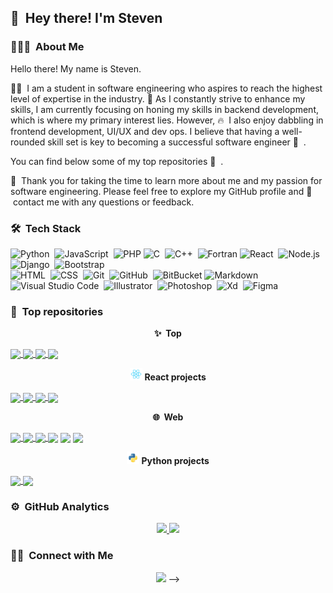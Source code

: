 <!-- ![Aditya Vikram Singh Banner](https://raw.githubusercontent.com/AVS1508/AVS1508/master/assets/Aditya%20Vikram%20Singh%20Banner.jpg) -->

## 👋 &nbsp;Hey there! I'm Steven

### 👨🏻‍💻 &nbsp;About Me


Hello there! My name is Steven.

👨‍💻 &nbsp;I am a student in software engineering who aspires to reach the highest level of expertise in the industry. 🌱 As I constantly strive to enhance my skills, I am currently focusing on honing my skills in backend development, which is where my primary interest lies. However, 🔥 &nbsp;I also enjoy dabbling in frontend development, UI/UX and dev ops. I believe that having a well-rounded skill set is key to becoming a successful software engineer 🦾 &nbsp;.

You can find below some of my top repositories 📂 &nbsp;.

🙏 &nbsp;Thank you for taking the time to learn more about me and my passion for software engineering. Please feel free to explore my GitHub profile and 💬 &nbsp;contact me with any questions or feedback.

### 🛠 &nbsp;Tech Stack

![Python](https://img.shields.io/badge/-Python-05122A?style=flat&logo=python)&nbsp;
![JavaScript](https://img.shields.io/badge/-JavaScript-05122A?style=flat&logo=javascript)&nbsp;
![PHP](https://img.shields.io/badge/-PHP-05122A?style=flat&logo=php)
![C](https://img.shields.io/badge/-C-05122A?style=flat&logo=C&logoColor=A8B9CC)&nbsp;
![C++](https://img.shields.io/badge/-C++-05122A?style=flat&logo=C%2B%2B&logoColor=00599C)&nbsp;
![Fortran](https://img.shields.io/badge/-Fortran-05122A?style=flat&logo=fortran)
![React](https://img.shields.io/badge/-React-05122A?style=flat&logo=react)&nbsp;
![Node.js](https://img.shields.io/badge/-Node.js-05122A?style=flat&logo=node.js)&nbsp;
![Django](https://img.shields.io/badge/-Django-05122A?style=flat&logo=django&logoColor=092E20)&nbsp;
![Bootstrap](https://img.shields.io/badge/-Bootstrap-05122A?style=flat&logo=bootstrap&logoColor=563D7C)\
![HTML](https://img.shields.io/badge/-HTML-05122A?style=flat&logo=HTML5)&nbsp;
![CSS](https://img.shields.io/badge/-CSS-05122A?style=flat&logo=CSS3&logoColor=1572B6)&nbsp;
![Git](https://img.shields.io/badge/-Git-05122A?style=flat&logo=git)&nbsp;
![GitHub](https://img.shields.io/badge/-GitHub-05122A?style=flat&logo=github)&nbsp;
![BitBucket](https://img.shields.io/badge/-BitBucket-05122A?style=flat&logo=bitbucket)
![Markdown](https://img.shields.io/badge/-Markdown-05122A?style=flat&logo=markdown)\
![Visual Studio Code](https://img.shields.io/badge/-Visual%20Studio%20Code-05122A?style=flat&logo=visual-studio-code&logoColor=007ACC)&nbsp;
![Illustrator](https://img.shields.io/badge/-Illustrator-05122A?style=flat&logo=adobe-illustrator)&nbsp;
![Photoshop](https://img.shields.io/badge/-Photoshop-05122A?style=flat&logo=adobe-photoshop)&nbsp;
![Xd](https://img.shields.io/badge/-Xd-05122A?style=flat&logo=adobe-xd)&nbsp;
![Figma](https://img.shields.io/badge/-Figma-05122A?style=flat&logo=figma)&nbsp;

### 📂 &nbsp;Top repositories

**<p align="center">✨ &nbsp;Top</p>**

<a href="https://github.com/s-t-e-v/energy_management_system_front">
  <img align="center" src="https://github-readme-stats.vercel.app/api/pin/?username=s-t-e-v&repo=energy_management_system_front&theme=buefy" />
  </a>
<a href="https://github.com/s-t-e-v/todolist2">
  <img align="center" src="https://github-readme-stats.vercel.app/api/pin/?username=s-t-e-v&repo=todolist2&theme=buefy" />
  </a>
<a href="https://github.com/s-t-e-v/Product-preview-card-component">
<img align="center" src="https://github-readme-stats.vercel.app/api/pin/?username=s-t-e-v&repo=Product-preview-card-component&theme=buefy" />
</a>
<a href="https://github.com/s-t-e-v/zozor-travel-diary">
  <img align="center" src="https://github-readme-stats.vercel.app/api/pin/?username=s-t-e-v&repo=zozor-travel-diary&theme=buefy" />
  </a>

**<p align="center"><img height="20" alt="react" src="https://raw.githubusercontent.com/github/explore/80688e429a7d4ef2fca1e82350fe8e3517d3494d/topics/react/react.png"> React projects</p>**

<a href="https://github.com/s-t-e-v/energy_management_system_front">
  <img align="center" src="https://github-readme-stats.vercel.app/api/pin/?username=s-t-e-v&repo=energy_management_system_front&theme=buefy" />
  </a>
<a href="https://github.com/s-t-e-v/carousel-react">
  <img align="center" src="https://github-readme-stats.vercel.app/api/pin/?username=s-t-e-v&repo=carousel-react&theme=buefy" />
</a>
<a href="https://github.com/s-t-e-v/quote-gen">
  <img align="center" src="https://github-readme-stats.vercel.app/api/pin/?username=s-t-e-v&repo=quote-gen&theme=buefy" />
</a>
<a href="https://github.com/s-t-e-v/faq-accordion">
  <img align="center" src="https://github-readme-stats.vercel.app/api/pin/?username=s-t-e-v&repo=faq-accordion&theme=buefy" />
</a>


**<p align="center">🌐 &nbsp;Web</p>**

<a href="https://github.com/s-t-e-v/car_rental">
  <img align="center" src="https://github-readme-stats.vercel.app/api/pin/?username=s-t-e-v&repo=car_rental&theme=buefy" />
</a>
<a href="https://github.com/s-t-e-v/nft-preview-card-component-main">
  <img align="center" src="https://github-readme-stats.vercel.app/api/pin/?username=s-t-e-v&repo=nft-preview-card-component-main&theme=buefy" />
</a>
<a href="https://github.com/s-t-e-v/faq-accordion">
  <img align="center" src="https://github-readme-stats.vercel.app/api/pin/?username=s-t-e-v&repo=faq-accordion&theme=buefy" />
</a>
<a href="https://github.com/s-t-e-v/qr-code-component-main">
  <img align="center" src="https://github-readme-stats.vercel.app/api/pin/?username=s-t-e-v&repo=qr-code-component-main&theme=buefy" /></a>
<a href="https://github.com/s-t-e-v/Product-preview-card-component">
<img align="center" src="https://github-readme-stats.vercel.app/api/pin/?username=s-t-e-v&repo=Product-preview-card-component&theme=buefy" /></a>
<a href="https://github.com/s-t-e-v/zozor-travel-diary">
  <img align="center" src="https://github-readme-stats.vercel.app/api/pin/?username=s-t-e-v&repo=zozor-travel-diary&theme=buefy" /></a>

**<p align="center"><img height="20" alt="react" src="https://raw.githubusercontent.com/github/explore/80688e429a7d4ef2fca1e82350fe8e3517d3494d/topics/python/python.png"> Python projects</p>**

<a href="https://github.com/s-t-e-v/todolist2">
  <img align="center" src="https://github-readme-stats.vercel.app/api/pin/?username=s-t-e-v&repo=todolist2&theme=buefy" />
  </a>
<a href="https://github.com/s-t-e-v/jugement_majoritaire">
  <img align="center" src="https://github-readme-stats.vercel.app/api/pin/?username=s-t-e-v&repo=jugement_majoritaire&theme=buefy" />
  </a>

### ⚙️ &nbsp;GitHub Analytics

<p align="center">
<a href="https://github.com/s-t-e-v">
  <img height="150em" src="https://github-readme-stats-eight-theta.vercel.app/api?username=s-t-e-v&show_icons=true&theme=algolia&include_all_commits=true&count_private=true"/>
  <img height="140em" src="https://github-readme-stats-eight-theta.vercel.app/api/top-langs/?username=s-t-e-v&layout=compact&langs_count=8&theme=algolia"/>
</a>
</p>

### 🤝🏻 &nbsp;Connect with Me

<p align="center">
<!-- <a href="https://sbandaogo.com" target="_blank"><img src="https://img.shields.io/badge/-sbandaogo.com-3423A6?style=flat&logo=Google-Chrome&logoColor=white"/></a> -->
<a href="https://www.linkedin.com/in/steven-bandaogo-88532811b/?locale=en_US" target="_blank"><img src="https://img.shields.io/badge/-Steven%20Bandaogo-0077B5?style=flat&logo=Linkedin&logoColor=white"/></a>
<!-- <a href="mailto:steven@sbandaogo.com"><img src="https://img.shields.io/badge/-steven@sbandaogo.com-D14836?style=flat&logo=Gmail&logoColor=white"/></a>
<!-- <a href="https://instagram.com/adityavs_"><img src="https://img.shields.io/badge/-@adityavs__-E4405F?style=flat&logo=Instagram&logoColor=white"/></a> --> -->
<!-- <a href="https://www.pinterest.ca/AVS1508"><img src="https://img.shields.io/badge/-@AVS1508-BD081C?style=flat&logo=Pinterest&logoColor=white"/></a> -->
